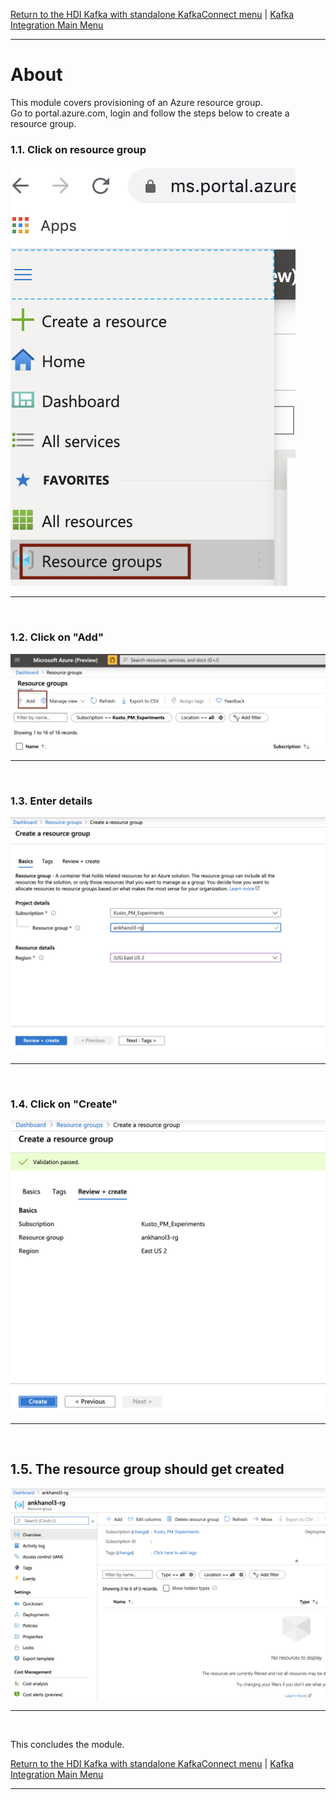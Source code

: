 
[Return to the HDI Kafka with standalone KafkaConnect menu](README.md) | [Kafka Integration Main Menu](../README.md) <hr>

# About

This module covers provisioning of an Azure resource group.  <br>
Go to portal.azure.com, login and follow the steps below to create a resource group.
<br>

### 1.1. Click on resource group
![CreateRG1](images/01-rg-01.png)
<br>
<hr>
<br>

### 1.2. Click on "Add"
![CreateRG2](images/01-rg-02.png)
<br>
<hr>
<br>

### 1.3. Enter details
![CreateRG3](images/01-rg-03.png)
<br>
<hr>
<br>

### 1.4. Click on "Create"
![CreateRG4](images/01-rg-04.png)
<br>
<hr>
<br>

## 1.5. The resource group should get created
![CreateRG5](images/01-rg-05a.png)
<br>
<hr>
<br>

This concludes the module.<br>

[Return to the HDI Kafka with standalone KafkaConnect menu](README.md) | [Kafka Integration Main Menu](../README.md) <hr>
